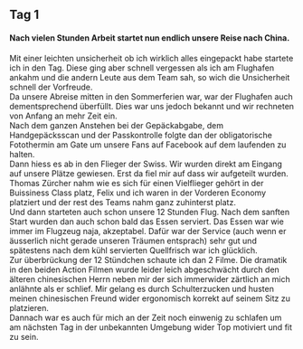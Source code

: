 ## Tag 1 

#### Nach vielen Stunden Arbeit startet nun endlich unsere Reise nach China.   

Mit einer leichten unsicherheit ob ich wirklich alles eingepackt habe startete ich in den Tag.  Diese ging aber schnell vergessen als ich am Flughafen ankahm und die andern Leute aus dem Team sah, so wich die Unsicherheit schnell der Vorfreude.  
Da unsere Abreise mitten in den Sommerferien war, war der Flughafen auch dementsprechend überfüllt. Dies war uns jedoch bekannt und wir rechneten von Anfang an mehr Zeit ein.  
Nach dem ganzen Anstehen bei der Gepäckabgabe, dem Handgepäcksscan und der Passkontrolle folgte dan der obligatorische Fotothermin am Gate um unsere Fans auf Facebook auf dem laufenden zu halten.   
Dann hiess es ab in den Flieger der Swiss.  Wir wurden direkt am Eingang auf unsere Plätze gewiesen. Erst da fiel mir auf dass wir aufgeteilt wurden. Thomas Zürcher nahm wie es sich für einen Vielflieger gehört in der Buissiness Class platz, Felix und ich waren in der Vorderen Economy platziert und der rest des Teams nahm ganz zuhinterst platz.   
Und dann starteten auch schon unsere 12 Stunden Flug. Nach dem sanften Start wurden dan auch schon bald das Essen serviert. Das Essen war wie immer im Flugzeug naja, akzeptabel. Dafür war der Service (auch wenn er äusserlich nicht gerade unseren Träumen entsprach) sehr gut und spätestens nach dem kühl servierten Quellfrisch war ich glücklich.  
Zur überbrückung der 12 Stündchen schaute ich dan 2 Filme. Die dramatik in den beiden Action Filmen wurde leider leich abgeschwächt durch den älteren chinesischen Herrn neben mir der sich immerwider zärtlich an mich anlähnte als er schlief. Mir gelang es durch Schulterzucken und husten meinen chinesischen Freund wider ergonomisch korrekt auf seinem Sitz zu platzieren.  
Dannach war es auch für mich an der Zeit noch einwenig zu schlafen um am nächsten Tag in der unbekannten Umgebung wider Top motiviert und fit zu sein.  
